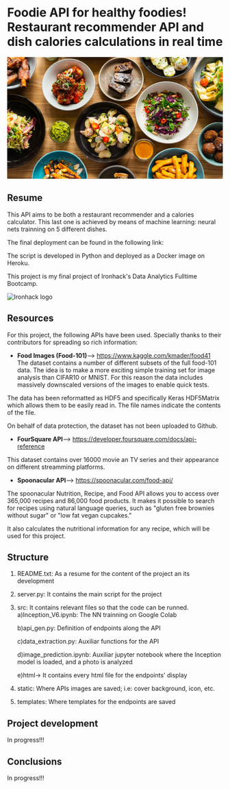 # Foodie API for healthy foodies! Restaurant recommender API and dish calories calculations in real time

![foods](./static/fondo.jpg)

## Resume

This API aims to be both a restaurant recommender and a calories calculator. This last one is achieved by means of machine learning: neural nets trainning on 5 different dishes.

The final deployment can be found in the following link:



The script is developed in Python and deployed as a Docker image on Heroku.

This project is my final project of Ironhack's Data Analytics Fulltime Bootcamp.

![Ironhack logo](https://www.fundacionuniversia.net/wp-content/uploads/2017/09/ironhack_logo.jpg)


## Resources
For this project, the following APIs have been used. Specially thanks to their contributors for spreading so rich information:

* **Food Images (Food-101)**--> https://www.kaggle.com/kmader/food41
The dataset contains a number of different subsets of the full food-101 data. The idea is to make a more exciting simple training set for image analysis than CIFAR10 or MNIST. For this reason the data includes massively downscaled versions of the images to enable quick tests. 

The data has been reformatted as HDF5 and specifically Keras HDF5Matrix which allows them to be easily read in. The file names indicate the contents of the file. 

On behalf of data protection, the dataset has not been uploaded to Github.

* **FourSquare API**--> https://developer.foursquare.com/docs/api-reference

This dataset contains over 16000 movie an TV series and their appearance on different streamming platforms.


* **Spoonacular API**--> https://spoonacular.com/food-api/

The spoonacular Nutrition, Recipe, and Food API allows you to access over 365,000 recipes and 86,000 food products. It makes it possible to search for recipes using natural language queries, such as "gluten free brownies without sugar" or "low fat vegan cupcakes." 

It also calculates the nutritional information for any recipe, which will be used for this project.



## Structure

1) README.txt: As a resume for the content of the project an its development

2) server.py: It contains the main script for the project

3) src: It contains relevant files so that the code can be runned. 
    a)Inception_V6.ipynb: The NN trainning on Google Colab

    b)api_gen.py: Definition of endpoints along the API

    c)data_extraction.py: Auxiliar functions for the API

    d)image_prediction.ipynb: Auxiliar jupyter notebook where the Inception model is loaded, and a photo is analyzed

    e)html-> It contains every html file for the endpoints' display

4) static: Where APIs images are saved; i.e: cover background, icon, etc.

5) templates: Where templates for the endpoints are saved


## Project development

In progress!!!


## Conclusions



In progress!!!
   